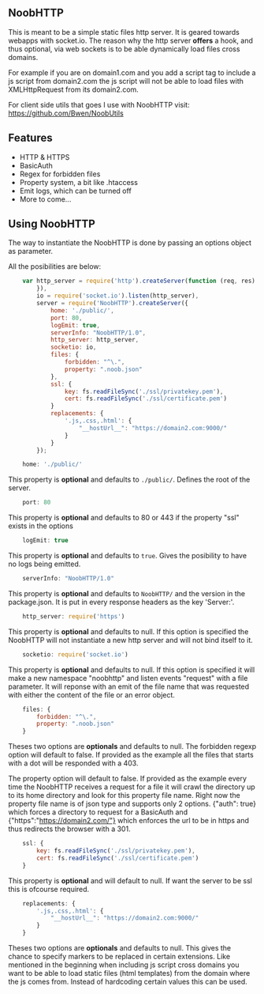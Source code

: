 ## NoobHTTP
This is meant to be a simple static files http server. It is geared towards
webapps with socket.io. The reason why the http server __offers__ a hook,
and thus optional, via web sockets is to be able dynamically load files cross domains.

For example if you are on domain1.com and you add a script tag to include a js script
from domain2.com the js script will not be able to load files with XMLHttpRequest from
its domain2.com.

For client side utils that goes I use with NoobHTTP visit: https://github.com/Bwen/NoobUtils

## Features
 - HTTP & HTTPS
 - BasicAuth
 - Regex for forbidden files
 - Property system, a bit like .htaccess
 - Emit logs, which can be turned off
 - More to come...

## Using NoobHTTP
The way to instantiate the NoobHTTP is done by passing an options object as parameter.

All the posibilities are below:
```javascript
    var http_server = require('http').createServer(function (req, res) {
        }),
        io = require('socket.io').listen(http_server),
        server = require('NoobHTTP').createServer({
            home: './public/',
            port: 80,
            logEmit: true,
            serverInfo: "NoobHTTP/1.0",
            http_server: http_server,
            socketio: io,
            files: {
                forbidden: "^\.",
                property: ".noob.json"
            },
            ssl: {
                key: fs.readFileSync('./ssl/privatekey.pem'),
                cert: fs.readFileSync('./ssl/certificate.pem')
            }
            replacements: {
                '.js,.css,.html': {
                    "__hostUrl__": "https://domain2.com:9000/"
                }
            }
        });
```

```javascript
    home: './public/'
```
This property is __optional__ and defaults to `./public/`.
Defines the root of the server.


```javascript
    port: 80
```
This property is __optional__ and defaults to 80 or 443 if the property "ssl" exists in the options


```javascript
    logEmit: true
```
This property is __optional__ and defaults to `true`.
Gives the posibility to have no logs being emitted.


```javascript
    serverInfo: "NoobHTTP/1.0"
```
This property is __optional__ and defaults to `NoobHTTP/` and the version in the package.json.
It is put in every response headers as the key 'Server:'.


```javascript
    http_server: require('https')
```
This property is __optional__ and defaults to null.
If this option is specified the NoobHTTP will not instantiate a new http server
and will not bind itself to it.


```javascript
    socketio: require('socket.io')
```
This property is __optional__ and defaults to null.
If this option is specified it will make a new namespace "noobhttp" and listen
events "request" with a file parameter. It will reponse with an emit of the file
name that was requested with either the content of the file or an error object.


```javascript
    files: {
        forbidden: "^\.",
        property: ".noob.json"
    }
```
Theses two options are __optionals__ and defaults to null.
The forbidden regexp option will default to false. If provided as the example all the
files that starts with a dot will be responded with a 403.

The property option will default to false. If provided as the example every time the
NoobHTTP receives a request for a file it will crawl the directory up to its home
directory and look for this property file name. Right now the property file name is of
json type and supports only 2 options. {"auth": true} which forces a directory to request
for a BasicAuth and {"https":"https://domain2.com/"} which enforces the url to be in https
and thus redirects the browser with a 301.


```javascript
    ssl: {
        key: fs.readFileSync('./ssl/privatekey.pem'),
        cert: fs.readFileSync('./ssl/certificate.pem')
    }
```
This property is __optional__ and will default to null.
If want the server to be ssl this is ofcourse required.


```javascript
    replacements: {
        '.js,.css,.html': {
            "__hostUrl__": "https://domain2.com:9000/"
        }
    }
```
Theses two options are __optionals__ and defaults to null.
This gives the chance to specify markers to be replaced in certain extensions. Like
mentioned in the beginning when including js script cross domains you want to be able
to load static files (html templates) from the domain where the js comes from. Instead
of hardcoding certain values this can be used.
